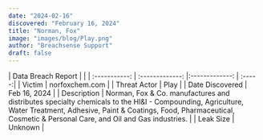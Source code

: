 ```yaml
---
date: "2024-02-16"
discovered: "February 16, 2024"
title: "Norman, Fox"
image: "images/blog/Play.png"
author: "Breachsense Support"
draft: false
---
```


| Data Breach Report           |              | 
| :-----------: | :-------------:     |:-------------:    | :-----:|
| Victim      | norfoxchem.com      | 
| Threat Actor      | Play      | 
| Date Discovered      | Feb 16, 2024      | 
| Description      | Norman, Fox & Co. manufactures and distributes specialty chemicals to the HI&I - Compounding, Agriculture, Water Treatment, Adhesive, Paint & Coatings, Food, Pharmaceutical, Cosmetic & Personal Care, and Oil and Gas industries.      | 
| Leak Size      | Unknown      | 

